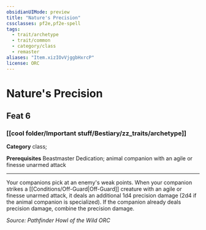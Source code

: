 ```yaml
---
obsidianUIMode: preview
title: "Nature's Precision"
cssclasses: pf2e,pf2e-spell
tags:
  - trait/archetype
  - trait/common
  - category/class
  - remaster
aliases: "Item.xizIOvVjggbHxrcP"
license: ORC
---
```

# Nature's Precision
## Feat 6
### [[cool folder/Important stuff/Bestiary/zz_traits/archetype]]

**Category** class; 



**Prerequisites** Beastmaster Dedication; animal companion with an agile or finesse unarmed attack
* * *
Your companions pick at an enemy's weak points. When your companion strikes a [[Conditions/Off-Guard|Off-Guard]] creature with an agile or finesse unarmed attack, it deals an additional 1d4 precision damage (2d4 if the animal companion is specialized). If the companion already deals precision damage, combine the precision damage.

*Source: Pathfinder Howl of the Wild*
*ORC*